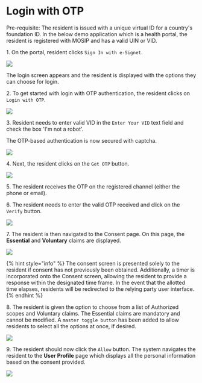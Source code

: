 # Login with OTP

Pre-requisite: The resident is issued with a unique virtual ID for a country's foundation ID. In the below demo application which is a health portal, the resident is registered with MOSIP and has a valid UIN or VID.

1\. On the portal, resident clicks `Sign In with e-Signet`.

![](\_images/new1-healthservices.png)

The login screen appears and the resident is displayed with the options they can choose for login.

2\. To get started with login with OTP authentication, the resident clicks on `Login with OTP`.

![](\_images/new2-esignetLogin.png)

3\. Resident needs to enter valid VID in the `Enter Your VID` text field and check the box 'I'm not a robot'.

The OTP-based authentication is now secured with captcha.

![](\_images/new3-esignet-login-OTP.png)

4\. Next, the resident clicks on the `Get OTP` button.

![](\_images/new4-esignet-login-OTP-captcha.png)

5\. The resident receives the OTP on the registered channel (either the phone or email).

6\. The resident needs to enter the valid OTP received and click on the `Verify` button.

![](\_images/new5-esignet-login-OTP-verify.png)

7\. The resident is then navigated to the Consent page. On this page, the **Essential** and **Voluntary** claims are displayed.

![](\_images/new6-esignetconsent.png)

{% hint style="info" %}
The consent screen is presented solely to the resident if consent has not previously been obtained. Additionally, a timer is incorporated onto the Consent screen, allowing the resident to provide a response within the designated time frame. In the event that the allotted time elapses, residents will be redirected to the relying party user interface.
{% endhint %}

8\. The resident is given the option to choose from a list of Authorized scopes and Voluntary claims. The Essential claims are mandatory and cannot be modified. A `master toggle button` has been added to allow residents to select all the options at once, if desired.

![](\_images/new7-esignet-consent-claims.png)

9\. The resident should now click the `Allow` button. The system navigates the resident to the **User Profile** page which displays all the personal information based on the consent provided.

![](\_images/new8-healthservices-user-profile.png)

